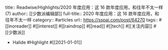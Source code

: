 title:: Readwise/Highlights/2020 年度应用：这 16 款年度应用，和往年不太一样 (7)
author:: [[少数派编辑部]]
full-title:: 2020 年度应用：这 16 款年度应用，和往年不太一样
category:: #articles
url:: https://sspai.com/post/64270
tags:: #[[inoreader]] #[[interest]] #[[raindrop]] #[[read]] #[[tech]] #[[关注内容]] #[[少数派]]

- Halide #Highlight #[[2021-01-01]]